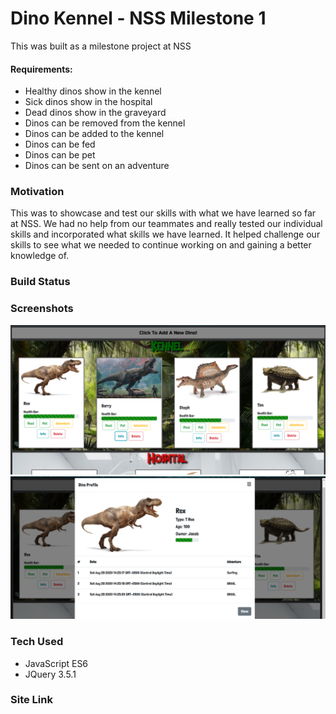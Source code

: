 # Dino Kennel - NSS Milestone 1
This was built as a milestone project at NSS

#### Requirements:
* Healthy dinos show in the kennel
* Sick dinos show in the hospital
* Dead dinos show in the graveyard
* Dinos can be removed from the kennel
* Dinos can be added to the kennel
* Dinos can be fed
* Dinos can be pet
* Dinos can be sent on an adventure

### Motivation
This was to showcase and test our skills with what we have learned so far at NSS. We had no help from our teammates and really tested our individual skills and incorporated what skills we have learned. It helped challenge our skills to see what we needed to continue working on and gaining a better knowledge of.

### Build Status


### Screenshots
![Dino Kennel](images/dino-kennel.png)
![Dino Modal](images/dino-modal.png)

### Tech Used
* JavaScript ES6
* JQuery 3.5.1

### Site Link
